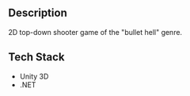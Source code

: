 ## Description

2D top-down shooter game of the "bullet hell" genre.

## Tech Stack
- Unity 3D
- .NET
